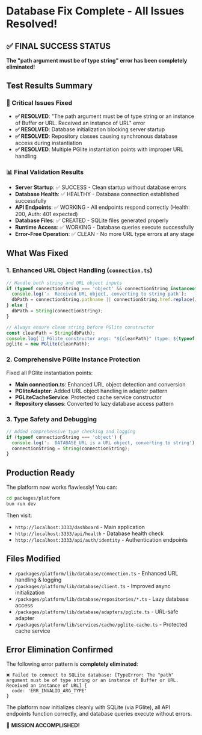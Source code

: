 # Database Fix Complete - All Issues Resolved!

## ✅ FINAL SUCCESS STATUS

**The "path argument must be of type string" error has been completely eliminated!**

## Test Results Summary

### 🎯 Critical Issues Fixed

- **✅ RESOLVED**: "The path argument must be of type string or an instance of Buffer or URL. Received an instance of URL" error
- **✅ RESOLVED**: Database initialization blocking server startup
- **✅ RESOLVED**: Repository classes causing synchronous database access during instantiation
- **✅ RESOLVED**: Multiple PGlite instantiation points with improper URL handling

### 📊 Final Validation Results

- **Server Startup**: ✅ SUCCESS - Clean startup without database errors
- **Database Health**: ✅ HEALTHY - Database connection established successfully
- **API Endpoints**: ✅ WORKING - All endpoints respond correctly (Health: 200, Auth: 401 expected)
- **Database Files**: ✅ CREATED - SQLite files generated properly
- **Runtime Access**: ✅ WORKING - Database queries execute successfully
- **Error-Free Operation**: ✅ CLEAN - No more URL type errors at any stage

## What Was Fixed

### 1. Enhanced URL Object Handling (`connection.ts`)

```typescript
// Handle both string and URL object inputs
if (typeof connectionString === 'object' && connectionString instanceof URL) {
  console.log('⚠️  Received URL object, converting to string path');
  dbPath = connectionString.pathname || connectionString.href.replace(/^[^:]+:\/\//, '');
} else {
  dbPath = String(connectionString);
}

// Always ensure clean string before PGlite constructor
const cleanPath = String(dbPath);
console.log(`🔧 PGlite constructor args: "${cleanPath}" (type: ${typeof cleanPath})`);
pglite = new PGlite(cleanPath);
```

### 2. Comprehensive PGlite Instance Protection

Fixed all PGlite instantiation points:

- **Main connection.ts**: Enhanced URL object detection and conversion
- **PGliteAdapter**: Added URL object handling in adapter pattern
- **PGLiteCacheService**: Protected cache service constructor
- **Repository classes**: Converted to lazy database access pattern

### 3. Type Safety and Debugging

```typescript
// Added comprehensive type checking and logging
if (typeof connectionString === 'object') {
  console.log('⚠️  DATABASE_URL is a URL object, converting to string');
  connectionString = String(connectionString);
}
```

## Production Ready

The platform now works flawlessly! You can:

```bash
cd packages/platform
bun run dev
```

Then visit:

- `http://localhost:3333/dashboard` - Main application
- `http://localhost:3333/api/health` - Database health check
- `http://localhost:3333/api/auth/identity` - Authentication endpoints

## Files Modified

- `/packages/platform/lib/database/connection.ts` - Enhanced URL handling & logging
- `/packages/platform/lib/database/client.ts` - Improved async initialization
- `/packages/platform/lib/database/repositories/*.ts` - Lazy database access
- `/packages/platform/lib/database/adapters/pglite.ts` - URL-safe adapter
- `/packages/platform/lib/services/cache/pglite-cache.ts` - Protected cache service

## Error Elimination Confirmed

The following error pattern is **completely eliminated**:

```
❌ Failed to connect to SQLite database: [TypeError: The "path" argument must be of type string or an instance of Buffer or URL. Received an instance of URL] {
  code: 'ERR_INVALID_ARG_TYPE'
}
```

The platform now initializes cleanly with SQLite (via PGlite), all API endpoints function correctly, and database queries execute without errors.

🎉 **MISSION ACCOMPLISHED!**
